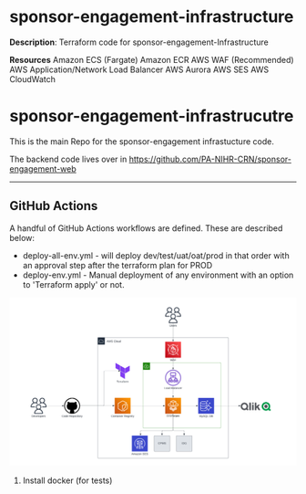 # sponsor-engagement-infrastructure
**Description**: Terraform code for sponsor-engagement-Infrastructure



**Resources**
Amazon ECS (Fargate)
Amazon ECR
AWS WAF (Recommended)
AWS Application/Network Load Balancer
AWS Aurora
AWS SES
AWS CloudWatch

# sponsor-engagement-infrastrucutre

This is the main Repo for the sponsor-engagement infrastucture code.

The backend code lives over in https://github.com/PA-NIHR-CRN/sponsor-engagement-web

---


## GitHub Actions

A handful of GitHub Actions workflows are defined. These are described below:

* deploy-all-env.yml - will deploy dev/test/uat/oat/prod in that order with an approval step after the terraform plan for PROD
* deploy-env.yml - Manual deployment of any environment with an option to 'Terraform apply' or not.


![Architecture](./docs/images/architecture.png)

1. Install docker (for tests)